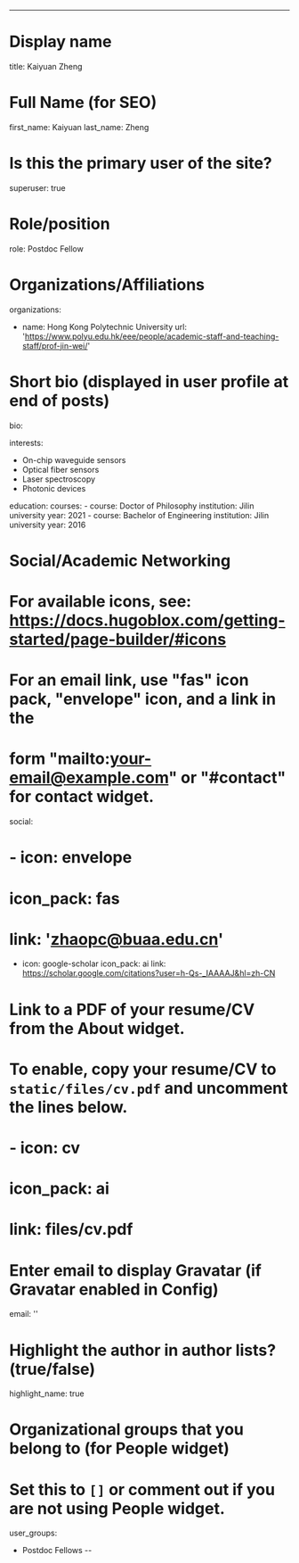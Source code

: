 ---
# Display name
title: Kaiyuan Zheng

# Full Name (for SEO)
first_name: Kaiyuan
last_name: Zheng

# Is this the primary user of the site?
superuser: true

# Role/position
role: Postdoc Fellow

# Organizations/Affiliations
organizations:
  - name: Hong Kong Polytechnic University
    url: 'https://www.polyu.edu.hk/eee/people/academic-staff-and-teaching-staff/prof-jin-wei/'

# Short bio (displayed in user profile at end of posts)
bio: 

interests:
  - On-chip waveguide sensors
  - Optical fiber sensors
  - Laser spectroscopy
  - Photonic devices



education:
  courses:
    - course: Doctor of Philosophy
      institution: Jilin university
      year: 2021
    - course: Bachelor of Engineering
      institution: Jilin university
      year: 2016

# Social/Academic Networking
# For available icons, see: https://docs.hugoblox.com/getting-started/page-builder/#icons
#   For an email link, use "fas" icon pack, "envelope" icon, and a link in the
#   form "mailto:your-email@example.com" or "#contact" for contact widget.
social:
  # - icon: envelope
  #   icon_pack: fas
  #   link: 'zhaopc@buaa.edu.cn'
  - icon: google-scholar
    icon_pack: ai
    link: https://scholar.google.com/citations?user=h-Qs-_IAAAAJ&hl=zh-CN


# Link to a PDF of your resume/CV from the About widget.
# To enable, copy your resume/CV to `static/files/cv.pdf` and uncomment the lines below.
# - icon: cv
#   icon_pack: ai
#   link: files/cv.pdf

# Enter email to display Gravatar (if Gravatar enabled in Config)
email: ''

# Highlight the author in author lists? (true/false)
highlight_name: true

# Organizational groups that you belong to (for People widget)
#   Set this to `[]` or comment out if you are not using People widget.
user_groups:
  - Postdoc Fellows
--